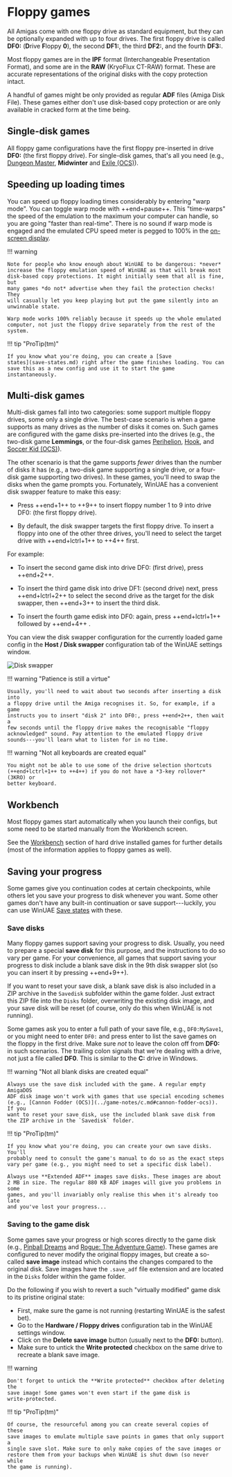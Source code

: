 # Floppy games

All Amigas come with one floppy drive as standard equipment, but they can be
optionally expanded with up to four drives. The first floppy drive is called
**DF0:** (**D**rive **F**loppy **0**), the second **DF1:**, the third
**DF2:**, and the fourth **DF3:**.

Most floppy games are in the **IPF** format (Interchangeable Presentation
Format), and some are in the **RAW** (KryoFlux CT-RAW) format. These are
accurate representations of the original disks with the copy protection
intact.

A handful of games might be only provided as regular **ADF** files (Amiga Disk
File). These games either don't use disk-based copy protection or are only
available in cracked form at the time being.


## Single-disk games

All floppy game configurations have the first floppy pre-inserted in drive
**DF0:** (the first floppy drive). For single-disk games, that's all you need
(e.g., [Dungeon Master](../game-notes/d.md#dungeon-master-v36), **Midwinter** and
[Exile (OCS)](../game-notes/e-f.md#exile-ocs)).


## Speeding up loading times

You can speed up floppy loading times considerably by entering "warp mode".
You can toggle warp mode with ++end+pause++. This "time-warps" the speed of
the emulation to the maximum your computer can handle, so you are going
"faster than real-time". There is no sound if warp mode is engaged and the
emulated CPU speed meter is pegged to 100% in the [on-screen
display](getting-started.md#on-screen-display).

!!! warning

    Note for people who know enough about WinUAE to be dangerous: *never*
    increase the floppy emulation speed of WinUAE as that will break most
    disk-based copy protections. It might initially seem that all is fine, but
    many games *do not* advertise when they fail the protection checks! They
    will casually let you keep playing but put the game silently into an
    unwinnable state.

    Warp mode works 100% reliably because it speeds up the whole emulated
    computer, not just the floppy drive separately from the rest of the
    system.

!!! tip "ProTip(tm)"

    If you know what you're doing, you can create a [Save
    states](save-states.md) right after the game finishes loading. You can
    save this as a new config and use it to start the game instantaneously.


## Multi-disk games

Multi-disk games fall into two categories: some support multiple floppy
drives, some only a single drive. The best-case scenario is when a game
supports as many drives as the number of disks it comes on. Such games are
configured with the game disks pre-inserted into the drives (e.g., the
two-disk game **Lemmings**, or the four-disk games
[Perihelion](../game-notes/p.md#perihelion), [Hook](../game-notes/g-j.md#hook), and
[Soccer Kid (OCS)](../game-notes/s.md#soccer-kid-ocs)).

The other scenario is that the game supports *fewer* drives than the number of
disks it has (e.g., a two-disk game supporting a single drive, or a four-disk
game supporting two drives). In these games, you'll need to swap the disks
when the game prompts you. Fortunately, WinUAE has a convenient disk swapper
feature to make this easy:

- Press ++end+1++ to ++9++ to insert floppy number 1 to 9 into drive
  DF0: (the first floppy drive).

- By default, the disk swapper targets the first floppy drive. To insert a
  floppy into one of the other three drives, you'll need to select the target
  drive with ++end+lctrl+1++ to ++4++ first.

For example:

- To insert the second game disk into drive DF0: (first drive), press ++end+2++.

- To insert the third game disk into drive DF1: (second drive) next, press
  ++end+lctrl+2++ to select the second drive as the target for the disk
  swapper, then ++end+3++ to insert the third disk.

- To insert the fourth game edisk into DF0: again, press ++end+lctrl+1++
  followed by ++end+4++ .

You can view the disk swapper configuration for the currently loaded game
config in the **Host / Disk swapper** configuration tab of the WinUAE
settings window.

![Disk swapper](images/disk-swapper.png)

!!! warning "Patience is still a virtue"

    Usually, you'll need to wait about two seconds after inserting a disk into
    a floppy drive until the Amiga recognises it. So, for example, if a game
    instructs you to insert "disk 2" into DF0:, press ++end+2++, then wait a
    few seconds until the floppy drive makes the recognisable "floppy
    acknowledged" sound. Pay attention to the emulated floppy drive
    sounds---you'll learn what to listen for in no time.


!!! warning "Not all keyboards are created equal"

    You might not be able to use some of the drive selection shortcuts
    (++end+lctrl+1++ to ++4++) if you do not have a *3-key rollover* (3KRO) or
    better keyboard.


## Workbench

Most floppy games start automatically when you launch their configs, but
some need to be started manually from the Workbench screen.

See the [Workbench](hard-drive-games.md#workbench) section of hard drive
installed games for further details (most of the information applies to floppy
games as well).


## Saving your progress

Some games give you continuation codes at certain checkpoints, while others
let you save your progress to disk whenever you want. Some other games don't
have any built-in continuation or save support---luckily, you can use WinUAE
[Save states](save-states.md) with these.

### Save disks

Many floppy games support saving your progress to disk. Usually, you need to
prepare a special **save disk** for this purpose, and the instructions to do
so vary per game. For your convenience, all games that support saving your
progress to disk include a blank save disk in the 9th disk swapper slot (so
you can insert it by pressing ++end+9++).

If you want to reset your save disk, a blank save disk is also included in a
ZIP archive in the `Savedisk` subfolder within the game folder. Just extract
this ZIP file into the `Disks` folder, overwriting the existing disk image,
and your save disk will be reset (of course, only do this when WinUAE is not
running).

Some games ask you to enter a full path of your save file, e.g.,
`DF0:MySave1`, or you might need to enter `DF0:` and press enter to list
the save games on the floppy in the first drive. Make sure *not* to leave the
colon off from **DF0:** in such scenarios. The trailing colon signals that
we're dealing with a drive, not just a file called **DF0**. This is similar to
the **C:** drive in Windows.

!!! warning "Not all blank disks are created equal"

    Always use the save disk included with the game. A regular empty AmigaDOS
    ADF disk image won't work with games that use special encoding schemes
    (e.g., [Cannon Fodder (OCS)](../game-notes/c.md#cannon-fodder-ocs)). If you
    want to reset your save disk, use the included blank save disk from
    the ZIP archive in the `Savedisk` folder.

!!! tip "ProTip(tm)"

    If you know what you're doing, you can create your own save disks. You'll
    probably need to consult the game's manual to do so as the exact steps
    vary per game (e.g., you might need to set a specific disk label).

    Always use **Extended ADF** images save disks. These images are about
    2 MB in size. The regular 880 KB ADF images will give you problems in some
    games, and you'll invariably only realise this when it's already too late
    and you've lost your progress...


### Saving to the game disk

Some games save your progress or high scores directly to the game disk (e.g.,
[Pinball Dreams](../game-notes/p.md#pinball-dreams) and [Rogue: The Adventure
Game](../game-notes/q-r.md#rogue-the-adventure-game)). These games are configured
to never modify the original floppy images, but create a so-called **save
image** instead which contains the changes compared to the original disk. Save
images have the `.save_adf` file extension and are located in the `Disks`
folder within the game folder.

Do the following if you wish to revert a such "virtually modified" game disk
to its pristine original state:

- First, make sure the game is not running (restarting WinUAE is the safest
  bet).
- Go to the **Hardware / Floppy drives** configuration tab in the WinUAE
  settings window.
- Click on the **Delete save image** button (usually next to the **DF0:**
  button).
- Make sure to untick the **Write protected** checkbox on the same drive to
  recreate a blank save image.

!!! warning

    Don't forget to untick the **Write protected** checkbox after deleting the
    save image! Some games won't even start if the game disk is
    write-protected.


!!! tip "ProTip(tm)"

    Of course, the resourceful among you can create several copies of these
    save images to emulate multiple save points in games that only support a
    single save slot. Make sure to only make copies of the save images or
    restore them from your backups when WinUAE is shut down (so never while
    the game is running).
